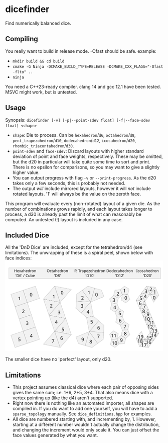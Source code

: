 # dicefinder
Find numerically balanced dice.

## Compiling
You really want to build in release mode. -Ofast should be safe. example:
- `mkdir build && cd build`
- `cmake -G Ninja -DCMAKE_BUILD_TYPE=RELEASE -DCMAKE_CXX_FLAGS="-Ofast -flto" ..`
- `ninja`

You need a C++23-ready compiler. clang 14 and gcc 12.1 have been tested. MSVC might work, but is untested.

## Usage
Synopsis: `dicefinder [-v] [-p|--point-sdev float] [-f|--face-sdev float] <shape>`

- `shape`: Die to process. Can be `hexahedron`/`d6`, `octahedron`/`d8`, `pent_trapezohedron`/`d10`,
  `dodecahedron`/`d12`, `icosahedron`/`d20`, `rhombic_triacontahedron`/`d30`.
- `point-sdev` and `face-sdev`: Discard layouts with higher standard deviation of point and face weights, respectively.
  These may be omitted, but the d20 in particular will take quite some time to sort and print. There is no epsilon for
  comparisons, so you may want to give a slightly higher value.
- You can output progress with flag `-v` or `--print-progress`. As the d20 takes only a few seconds, this is probably
  not needed.
- The output _will_ include mirrored layouts, however it will _not_ include rotated layouts. '1' will always be the
  value on the zeroth face.

This program will evaluate every (non-rotated) layout of a given die. As the number of combinations grows rapidly, and
each layout takes longer to process, a d30 is already past the limit of what can reasonably be computed. An
untested (!) layout is included in any case.

## Included Dice
All the 'DnD Dice' are included, except for the tetrahedron/d4 (see limitations). The unwrapping of these is a spiral
peel, shown below with face indices:
![layouts](doc/layouts.webp)

The smaller dice have no 'perfect' layout, only d20.

## Limitations
- This project assumes classical dice where each pair of opposing sides gives the same sum; i.e. 1+6, 2+5, 3+4. That
  also means dice with a vertex pointing up (like the d4) aren't supported.
- Right now there is nothing like an automated importer, all shapes are compiled in. If you do want to add one
  yourself, you will have to add a `sparse_topology` manually. See `dice_definitions.hpp` for examples.
- All dice are numbered starting with, and incrementing by, 1. However, starting at a different number wouldn't
  actually change the distribution, and changing the increment would only scale it. You can just offset the face values
  generated by what you want.
